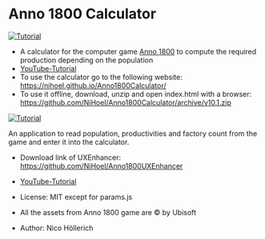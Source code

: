 # Anno 1800 Calculator

[![Tutorial](CalculatorScreenshot.png?raw=true "Calculator Screenshot")](https://youtu.be/4ZJYZ5GBc60)

* A calculator for the computer game [Anno 1800](https://www.ubisoft.com/de-de/game/anno-1800/) to compute the required production depending on the population 
* [YouTube-Tutorial](https://youtu.be/YxU-8YCzpec)
* To use the calculator go to the following website: https://nihoel.github.io/Anno1800Calculator/
* To use it offline, download, unzip and open index.html with a browser: https://github.com/NiHoel/Anno1800Calculator/archive/v10.1.zip


[![Tutorial](CalculatorExtractionScreenshot.png?raw=true "Calculator Extraction Screenshot")](https://youtu.be/k4WmgEIkp4s)

An application to read population, productivities and factory count from the game and enter it into the calculator. 
* Download link of UXEnhancer: https://github.com/NiHoel/Anno1800UXEnhancer 
* [YouTube-Tutorial](https://youtu.be/k4WmgEIkp4s)

* License: MIT except for params.js
* All the assets from Anno 1800 game are © by Ubisoft
* Author: Nico Höllerich
